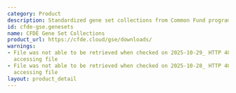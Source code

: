 ```yaml
---
category: Product
description: Standardized gene set collections from Common Fund programs in GMT format
id: cfde-gse.genesets
name: CFDE Gene Set Collections
product_url: https://cfde.cloud/gse/downloads/
warnings:
- File was not able to be retrieved when checked on 2025-10-29_ HTTP 404 error when
  accessing file
- File was not able to be retrieved when checked on 2025-10-28_ HTTP 404 error when
  accessing file
layout: product_detail
---
```

